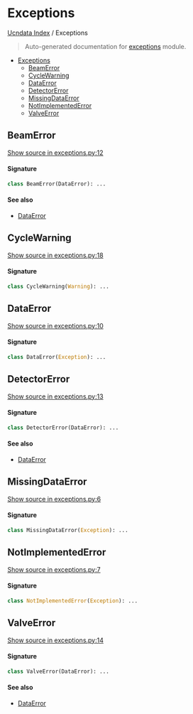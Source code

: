 # Exceptions

[Ucndata Index](./README.md#ucndata-index) / Exceptions

> Auto-generated documentation for [exceptions](../exceptions.py) module.

- [Exceptions](#exceptions)
  - [BeamError](#beamerror)
  - [CycleWarning](#cyclewarning)
  - [DataError](#dataerror)
  - [DetectorError](#detectorerror)
  - [MissingDataError](#missingdataerror)
  - [NotImplementedError](#notimplementederror)
  - [ValveError](#valveerror)

## BeamError

[Show source in exceptions.py:12](../exceptions.py#L12)

#### Signature

```python
class BeamError(DataError): ...
```

#### See also

- [DataError](#dataerror)



## CycleWarning

[Show source in exceptions.py:18](../exceptions.py#L18)

#### Signature

```python
class CycleWarning(Warning): ...
```



## DataError

[Show source in exceptions.py:10](../exceptions.py#L10)

#### Signature

```python
class DataError(Exception): ...
```



## DetectorError

[Show source in exceptions.py:13](../exceptions.py#L13)

#### Signature

```python
class DetectorError(DataError): ...
```

#### See also

- [DataError](#dataerror)



## MissingDataError

[Show source in exceptions.py:6](../exceptions.py#L6)

#### Signature

```python
class MissingDataError(Exception): ...
```



## NotImplementedError

[Show source in exceptions.py:7](../exceptions.py#L7)

#### Signature

```python
class NotImplementedError(Exception): ...
```



## ValveError

[Show source in exceptions.py:14](../exceptions.py#L14)

#### Signature

```python
class ValveError(DataError): ...
```

#### See also

- [DataError](#dataerror)